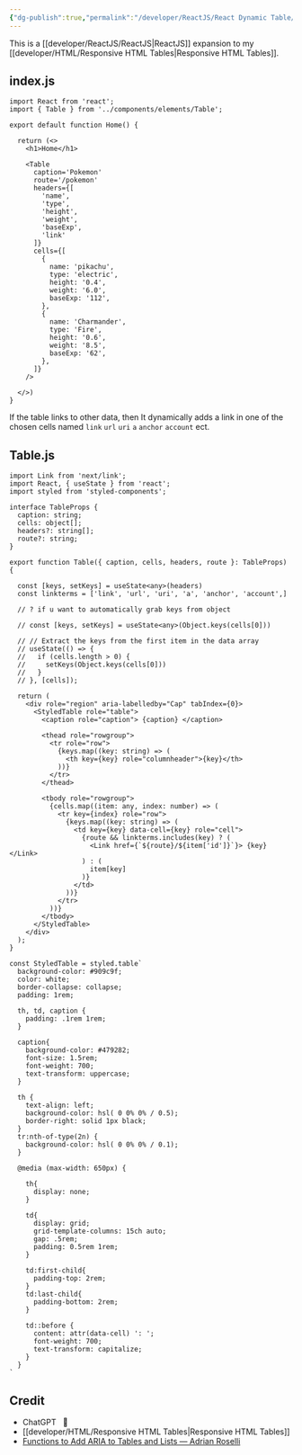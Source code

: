```yaml
---
{"dg-publish":true,"permalink":"/developer/ReactJS/React Dynamic Table/"}
---
```


This is a [[developer/ReactJS/ReactJS\|ReactJS]] expansion to my [[developer/HTML/Responsive HTML Tables\|Responsive HTML Tables]]. 

## index.js
```tsx
import React from 'react';
import { Table } from '../components/elements/Table';

export default function Home() {

  return (<>
    <h1>Home</h1>

    <Table
      caption='Pokemon'
      route='/pokemon'
      headers={[
        'name',
        'type',
        'height',
        'weight',
        'baseExp',
        'link'
      ]}
      cells={[
        {
          name: 'pikachu',
          type: 'electric',
          height: '0.4',
          weight: '6.0',
          baseExp: '112',
        },
        {
          name: 'Charmander',
          type: 'Fire',
          height: '0.6',
          weight: '8.5',
          baseExp: '62',
        },
      ]}
    />

  </>)
}
```

If the table links to other data, then It dynamically adds a link in one of the chosen cells named `link` `url` `uri` `a` `anchor` `account`  ect. 

## Table.js
```tsx
import Link from 'next/link';
import React, { useState } from 'react';
import styled from 'styled-components';

interface TableProps {
  caption: string;
  cells: object[];
  headers?: string[];
  route?: string;
}

export function Table({ caption, cells, headers, route }: TableProps) {

  const [keys, setKeys] = useState<any>(headers)
  const linkterms = ['link', 'url', 'uri', 'a', 'anchor', 'account',]

  // ? if u want to automatically grab keys from object
  
  // const [keys, setKeys] = useState<any>(Object.keys(cells[0]))
  
  // // Extract the keys from the first item in the data array
  // useState(() => {
  //   if (cells.length > 0) {
  //     setKeys(Object.keys(cells[0]))
  //   }
  // }, [cells]);

  return (
    <div role="region" aria-labelledby="Cap" tabIndex={0}>
      <StyledTable role="table">
        <caption role="caption"> {caption} </caption>

        <thead role="rowgroup">
          <tr role="row">
            {keys.map((key: string) => (
              <th key={key} role="columnheader">{key}</th>
            ))}
          </tr>
        </thead>

        <tbody role="rowgroup">
          {cells.map((item: any, index: number) => (
            <tr key={index} role="row">
              {keys.map((key: string) => (
                <td key={key} data-cell={key} role="cell">
                  {route && linkterms.includes(key) ? (
                    <Link href={`${route}/${item['id']}`}> {key} </Link>
                  ) : (
                    item[key]
                  )}
                </td>
              ))}
            </tr>
          ))}
        </tbody>
      </StyledTable>
    </div>
  );
}

const StyledTable = styled.table`
  background-color: #909c9f;
  color: white;
  border-collapse: collapse;
  padding: 1rem;

  th, td, caption {
    padding: .1rem 1rem;
  }

  caption{
    background-color: #479282;
    font-size: 1.5rem;
    font-weight: 700;
    text-transform: uppercase;
  }

  th {
    text-align: left;
    background-color: hsl( 0 0% 0% / 0.5);
    border-right: solid 1px black;
  }
  tr:nth-of-type(2n) {
    background-color: hsl( 0 0% 0% / 0.1);
  }

  @media (max-width: 650px) {

    th{
      display: none;
    }

    td{
      display: grid;
      grid-template-columns: 15ch auto;
      gap: .5rem;
      padding: 0.5rem 1rem;
    }

    td:first-child{
      padding-top: 2rem;
    }
    td:last-child{
      padding-bottom: 2rem;
    }

    td::before {
      content: attr(data-cell) ': ';
      font-weight: 700;
      text-transform: capitalize;
    }
  }
`

```

## Credit
- ChatGPT   🤖 
- [[developer/HTML/Responsive HTML Tables\|Responsive HTML Tables]]
- [Functions to Add ARIA to Tables and Lists — Adrian Roselli](https://adrianroselli.com/2018/05/functions-to-add-aria-to-tables-and-lists.html)